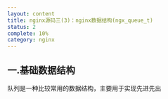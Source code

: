 ```yaml
---
layout: content
title: nginx源码三(3)：nginx数据结构(ngx_queue_t)
status: 2
complete: 10% 
category: nginx
---
```


## 一.基础数据结构

队列是一种比较常用的数据结构，主要用于实现先进先出




